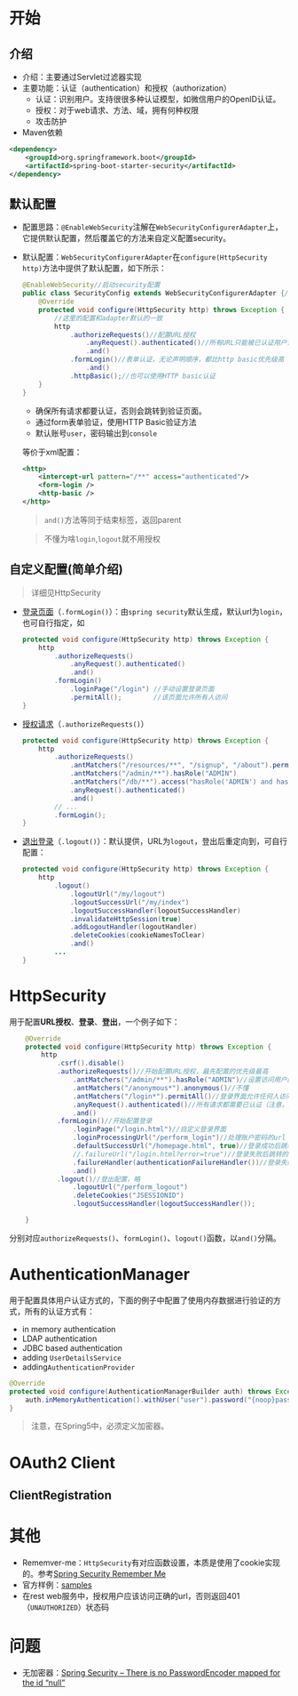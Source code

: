 # 开始

## 介绍

- 介绍：主要通过Servlet过滤器实现
- 主要功能：认证（authentication）和授权（authorization）
  - 认证：识别用户。支持很很多种认证模型，如微信用户的OpenID认证。
  - 授权：对于web请求、方法、域，拥有何种权限
  - 攻击防护
- Maven依赖

```xml
<dependency>
    <groupId>org.springframework.boot</groupId>
    <artifactId>spring-boot-starter-security</artifactId>
</dependency>
```

## 默认配置

- 配置思路：`@EnableWebSecurity`注解在`WebSecurityConfigurerAdapter`上，它提供默认配置，然后覆盖它的方法来自定义配置security。

- 默认配置：`WebSecurityConfigurerAdapter`在`configure(HttpSecurity http)`方法中提供了默认配置，如下所示：

  ```java
  @EnableWebSecurity//启动security配置
  public class SecurityConfig extends WebSecurityConfigurerAdapter {//adapter提供默认配置，之后覆盖它的方法来自定义配置
      @Override
      protected void configure(HttpSecurity http) throws Exception {
          //这里的配置和adapter默认的一致
          http
              .authorizeRequests()//配置URL授权
                  .anyRequest().authenticated()//所有URL只能被已认证用户访问
                  .and()
              .formLogin()//表单认证，无论声明顺序，都比http basic优先级高
                  .and()
              .httpBasic();//也可以使用HTTP basic认证
      }
  }
  ```

  - 确保所有请求都要认证，否则会跳转到验证页面。
  - 通过form表单验证，使用HTTP Basic验证方法
  - 默认账号`user`，密码输出到`console`

  等价于xml配置：

  ```xml
  <http>
      <intercept-url pattern="/**" access="authenticated"/>
      <form-login />
      <http-basic />
  </http>
  ```

  > `and()`方法等同于结束标签，返回parent

  > 不懂为啥`login`,`logout`就不用授权

## 自定义配置(简单介绍)

> 详细见HttpSecurity

- [登录页面](<https://docs.spring.io/spring-security/site/docs/5.2.0.BUILD-SNAPSHOT/reference/htmlsingle/#jc-form>)（`.formLogin()`）：由`spring security`默认生成，默认url为`login`，也可自行指定，如

  ```java
  protected void configure(HttpSecurity http) throws Exception {
      http
          .authorizeRequests()
              .anyRequest().authenticated()
              .and()
          .formLogin()
              .loginPage("/login") //手动设置登录页面
              .permitAll();        //该页面允许所有人访问
  }
  ```

- [授权请求](<https://docs.spring.io/spring-security/site/docs/5.2.0.BUILD-SNAPSHOT/reference/htmlsingle/#jc-authorize-requests>)（`.authorizeRequests()`）

  ```java
  protected void configure(HttpSecurity http) throws Exception {
      http
          .authorizeRequests()
              .antMatchers("/resources/**", "/signup", "/about").permitAll()
              .antMatchers("/admin/**").hasRole("ADMIN")
              .antMatchers("/db/**").access("hasRole('ADMIN') and hasRole('DBA')")
              .anyRequest().authenticated()
              .and()
          // ...
          .formLogin();
  }
  ```

- [退出登录](<https://docs.spring.io/spring-security/site/docs/5.2.0.BUILD-SNAPSHOT/reference/htmlsingle/#jc-logout>)（`.logout()`）：默认提供，URL为`logout`，登出后重定向到，可自行配置：

  ```java
  protected void configure(HttpSecurity http) throws Exception {
      http
          .logout()
              .logoutUrl("/my/logout")
              .logoutSuccessUrl("/my/index")
              .logoutSuccessHandler(logoutSuccessHandler)
              .invalidateHttpSession(true)
              .addLogoutHandler(logoutHandler)
              .deleteCookies(cookieNamesToClear)
              .and()
          ...
  }
  ```

# HttpSecurity

用于配置**URL授权**、**登录**、**登出**，一个例子如下：

```java
    @Override
    protected void configure(HttpSecurity http) throws Exception {
        http
            .csrf().disable()
            .authorizeRequests()//开始配置URL授权，最先配置的优先级最高
                .antMatchers("/admin/**").hasRole("ADMIN")//设置访问用户的角色。注意，会自动添加前缀 ROLE_
                .antMatchers("/anonymous*").anonymous()//不懂
                .antMatchers("/login*").permitAll()//登录界面允许任何人访问
                .anyRequest().authenticated()//所有请求都需要已认证（注意，这里优先级最低）
                .and()
            .formLogin()//开始配置登录
                .loginPage("/login.html")//自定义登录界面
                .loginProcessingUrl("/perform_login")//处理账户密码的url
                .defaultSuccessUrl("/homepage.html", true)//登录成功后跳转的页面
                //.failureUrl("/login.html?error=true")//登录失败后跳转的页面
                .failureHandler(authenticationFailureHandler())//登录失败的处理器，比failureUrl要底层点
                .and()
            .logout()//登出配置，略
                .logoutUrl("/perform_logout")
                .deleteCookies("JSESSIONID")
                .logoutSuccessHandler(logoutSuccessHandler());

    }
```

分别对应`authorizeRequests()`、`formLogin()`、`logout()`函数，以`and()`分隔。

# AuthenticationManager

用于配置具体用户认证方式的，下面的例子中配置了使用内存数据进行验证的方式，所有的认证方式有：

- in memory authentication
- LDAP authentication
- JDBC based authentication
- adding `UserDetailsService`
- adding`AuthenticationProvider`

```java
@Override
protected void configure(AuthenticationManagerBuilder auth) throws Exception {
    auth.inMemoryAuthentication().withUser("user").password("{noop}password").roles("USER");
}
```



> 注意，在Spring5中，必须定义加密器。

# OAuth2 Client

## ClientRegistration

# 其他

- Rememver-me：`HttpSecurity`有对应函数设置，本质是使用了cookie实现的。参考[Spring Security Remember Me](<https://www.baeldung.com/spring-security-remember-me>)
- 官方样例：[samples](<https://github.com/spring-projects/spring-security/tree/master/samples>)
- 在rest web服务中，授权用户应该访问正确的url，否则返回401（`UNAUTHORIZED`）状态码

# 问题

- 无加密器：[Spring Security – There is no PasswordEncoder mapped for the id “null”](<https://www.mkyong.com/spring-boot/spring-security-there-is-no-passwordencoder-mapped-for-the-id-null/>)